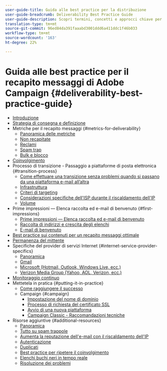 ```yaml
---
user-guide-title: Guida alle best practice per la distribuzione
user-guide-breadcrumb: Deliverability Best Practice Guide
user-guide-description: Scopri termini, concetti e approcci chiave per il recapito messaggi, al fine di garantire il successo del programma di marketing.
translation-type: tm+mt
source-git-commit: 96ed84da391faaabd3001ddd6a411ddc1f46b033
workflow-type: tm+mt
source-wordcount: '163'
ht-degree: 22%

---
```



# Guida alle best practice per il recapito messaggi di Adobe Campaign {#deliverability-best-practice-guide}

+ [Introduzione](/help/introduction.md)
+ [Strategia di consegna e definizione](/help/deliverability-strategy-and-definition.md)
+ Metriche per il recapito messaggi {#metrics-for-deliverability}
   + [Panoramica delle metriche](/help/metrics/metrics-overview.md)
   + [Non recapitate](/help/metrics/bounces.md)
   + [Reclami](/help/metrics/complaints.md)
   + [Spam trap](/help/metrics/spam-traps.md)
   + [Bulk e blocco](/help/metrics/bulking-and-blocking.md)
+ [Coinvolgimento](/help/engagement.md)
+ Processo di transizione - Passaggio a piattaforme di posta elettronica {#transition-process}
   + [Come effettuare una transizione senza problemi quando si passano da una piattaforma e-mail all’altra](/help/transition-process/switching-email-platforms.md)
   + [Infrastruttura](/help/transition-process/infrastructure.md)
   + [Criteri di targeting](/help/transition-process/targeting-criteria.md)
   + [Considerazioni specifiche dell&#39;ISP durante il riscaldamento dell&#39;IP](/help/transition-process/isp-specific-considerations-during-ip-warming.md)
   + [Volume](/help/transition-process/volume.md)
+ Prime impressioni — Elenca raccolta ed e-mail di benvenuto {#first-impressions}
   + [Prime impressioni — Elenca raccolta ed e-mail di benvenuto](/help/first-impressions/introduction.md)
   + [Raccolta di indirizzi e crescita degli elenchi](/help/first-impressions/address-collection-and-list-growth.md)
   + [E-mail di benvenuto](/help/first-impressions/welcome-emails.md)
+ [Best practice sui contenuti per un recapito messaggi ottimale](/help/content-best-practices-for-optimal-delivery.md)
+ [Permanenza del mittente](/help/sender-permanence.md)
+ Specifiche del provider di servizi Internet {#internet-service-provider-specifics}
   + [Panoramica](/help/internet-service-provider-specifics/overview.md)
   + [Gmail](/help/internet-service-provider-specifics/gmail.md)
   + [Microsoft (Hotmail, Outlook, Windows Live, ecc.)](/help/internet-service-provider-specifics/microsoft.md)
   + [Verizon Media Group (Yahoo, AOL, Verizon, ecc.)](/help/internet-service-provider-specifics/verizon-media-group.md)
+ [Monitoraggio continuo](/help/ongoing-monitoring.md)
+ Mettetela in pratica {#putting-it-in-practice}
   + [Come raggiungere il successo](/help/putting-it-in-practice/how-to-reach-success.md)
   + Campaign {#campaign}
      + [Impostazione del nome di dominio](/help/putting-it-in-practice/ac-domain-name-setup.md)
      + [Processo di richiesta del certificato SSL](/help/putting-it-in-practice/ac-ssl-certificate-request.md)
      + [Avvio di una nuova piattaforma](/help/putting-it-in-practice/ac-starting-new-platform.md)
      + [Campaign Classic - Raccomandazioni tecniche](/help/putting-it-in-practice/acc-technical-recommendations.md)
+ Risorse aggiuntive {#additional-resources}
   + [Panoramica](/help/additional-resources/general-resources.md)
   + [Tutto su spam trappole](/help/additional-resources/all-about-spam-traps.md)
   + [Aumenta la reputazione dell&#39;e-mail con il riscaldamento dell&#39;IP](/help/additional-resources/increase-reputation-with-ip-warming.md)
   + [Autenticazione](/help/additional-resources/authentication.md)
   + [Duplicati](/help/additional-resources/duplicates.md)
   + [Best practice per ripetere il coinvolgimento](/help/additional-resources/re-engagement.md)
   + [Elenchi buchi neri in tempo reale](/help/additional-resources/blocklist-databases.md)
   + [Risoluzione dei problemi](/help/additional-resources/troubleshooting.md)
